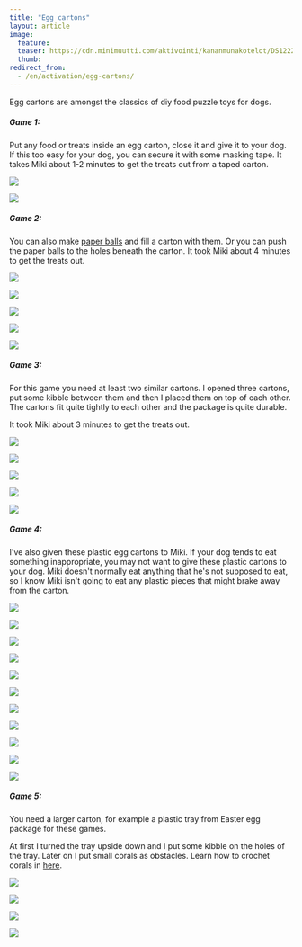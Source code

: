 ```yaml
---
title: "Egg cartons"
layout: article
image:
  feature:
  teaser: https://cdn.minimuutti.com/aktivointi/kananmunakotelot/DS12227_-245px.jpg
  thumb:
redirect_from:
  - /en/activation/egg-cartons/
---
```


Egg cartons are amongst the classics of diy food puzzle toys for dogs.

##### Game 1:

Put any food or treats inside an egg carton, close it and give it to your dog. If this too easy for your dog, you can secure it with some masking tape. It takes Miki about 1-2 minutes to get the treats out from a taped carton.

![](https://cdn.minimuutti.com/aktivointi/kananmunakotelot/DSC42631-800px.jpg)

![](https://cdn.minimuutti.com/aktivointi/kananmunakotelot/DSC01587_2-800px.jpg)

##### Game 2:

You can also make [paper balls](/en/brain-games/small-games/#paperballs) and fill a carton with them. Or you can push the paper balls to the holes beneath the carton. It took Miki about 4 minutes to get the treats out.

![](https://cdn.minimuutti.com/aktivointi/kananmunakotelot/DS12656-800px.jpg)

![](https://cdn.minimuutti.com/aktivointi/kananmunakotelot/DS12686-800px.jpg)

![](https://cdn.minimuutti.com/aktivointi/kananmunakotelot/DS12725-800px.jpg)

![](https://cdn.minimuutti.com/aktivointi/kananmunakotelot/DS12759-800px.jpg)

![](https://cdn.minimuutti.com/aktivointi/kananmunakotelot/DS12778-800px.jpg)

##### Game 3:

For this game you need at least two similar cartons. I opened three cartons, put some kibble between them and then I placed them on top of each other. The cartons fit quite tightly to each other and the package is quite durable.

It took Miki about 3 minutes to get the treats out.

![](https://cdn.minimuutti.com/aktivointi/kananmunakotelot/DS12519-800px.jpg)

![](https://cdn.minimuutti.com/aktivointi/kananmunakotelot/DS12558-800px.jpg)

![](https://cdn.minimuutti.com/aktivointi/kananmunakotelot/DS12522-800px.jpg)

![](https://cdn.minimuutti.com/aktivointi/kananmunakotelot/DS12623-800px.jpg)

![](https://cdn.minimuutti.com/aktivointi/kananmunakotelot/DS12650-800px.jpg)

##### Game 4:

I've also given these plastic egg cartons to Miki. If your dog tends to eat something inappropriate, you may not want to give these plastic cartons to your dog. Miki doesn't normally eat anything that he's not supposed to eat, so I know Miki isn't going to eat any plastic pieces that might brake away from the carton.

![](https://cdn.minimuutti.com/aktivointi/kananmunakotelot/DS11990-800px.jpg)

![](https://cdn.minimuutti.com/aktivointi/kananmunakotelot/DS12000-800px.jpg)

![](https://cdn.minimuutti.com/aktivointi/kananmunakotelot/DS12004-800px.jpg)

![](https://cdn.minimuutti.com/aktivointi/kananmunakotelot/DS11771-800px.jpg)

![](https://cdn.minimuutti.com/aktivointi/kananmunakotelot/DS11787-800px.jpg)

![](https://cdn.minimuutti.com/aktivointi/kananmunakotelot/DS11833-800px.jpg)

![](https://cdn.minimuutti.com/aktivointi/kananmunakotelot/DS12010-800px.jpg)

![](https://cdn.minimuutti.com/aktivointi/kananmunakotelot/DS12028-800px.jpg)

![](https://cdn.minimuutti.com/aktivointi/kananmunakotelot/DS12181-800px.jpg)

![](https://cdn.minimuutti.com/aktivointi/kananmunakotelot/DS12227-800px%20%282%29.jpg)

![](https://cdn.minimuutti.com/aktivointi/kananmunakotelot/DS12235-800px.jpg)

##### Game 5:

You need a larger carton, for example a plastic tray from Easter egg package for these games.

At first I turned the tray upside down and I put some kibble on the holes of the tray. Later on I put small corals as obstacles. Learn how to crochet corals in [here](/en/brain-games/corals/).

![](https://cdn.minimuutti.com/aktivointi/kananmunakotelot/DS10446_-800px.jpg)

![](https://cdn.minimuutti.com/aktivointi/kananmunakotelot/DS11359-800px.jpg)

![](https://cdn.minimuutti.com/aktivointi/kananmunakotelot/DS11368-800px.jpg)

![](https://cdn.minimuutti.com/aktivointi/kananmunakotelot/DS11393-800px.jpg)
